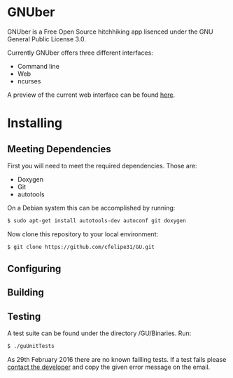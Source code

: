 # GNUber

GNUber is a Free Open Source hitchhiking app lisenced under the GNU General Public License 3.0.

Currently GNUber offers three different interfaces:

  - Command line
  - Web
  - ncurses

A preview of the current web interface can be found [here](http://www2.del.ufrj.br/~carlos.oliveira/GU/index_en-us.html). 

# Installing

## Meeting Dependencies

First you will need to meet the required dependencies. Those are:

- Doxygen
- Git
- autotools

On a Debian system this can be accomplished by running:

```sh
$ sudo apt-get install autotools-dev autoconf git doxygen
```

Now clone this repository to your local environment:

```sh
$ git clone https://github.com/cfelipe31/GU.git
```

## Configuring

## Building

## Testing

A test suite can be found under the directory /GU/Binaries. Run:

```sh
$ ./guUnitTests
```

As 29th February 2016 there are no known failling tests. If a test fails please [contact the developer](mailto:cfelipe.domingues@gmail.com) and copy the given error message on the email. 
